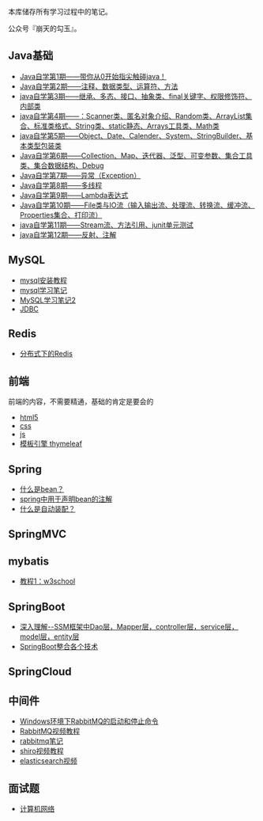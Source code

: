 本库储存所有学习过程中的笔记。

公众号『崩天的勾玉』。

## Java基础

- [Java自学第1期——带你从0开始指尖触碰java！](https://github.com/Bronya0/first/blob/master/java%E5%9F%BA%E7%A1%80/Java%E8%87%AA%E5%AD%A6%E7%AC%AC1%E6%9C%9F%E2%80%94%E2%80%94%E5%B8%A6%E4%BD%A0%E4%BB%8E0%E5%BC%80%E5%A7%8B%E6%8C%87%E5%B0%96%E8%A7%A6%E7%A2%B0java%EF%BC%81.md)
- [Java自学第2期——注释、数据类型、运算符、方法](https://github.com/Bronya0/first/blob/master/java%E5%9F%BA%E7%A1%80/Java%E8%87%AA%E5%AD%A6%E7%AC%AC2%E6%9C%9F%E2%80%94%E2%80%94%E6%B3%A8%E9%87%8A%E3%80%81%E6%95%B0%E6%8D%AE%E7%B1%BB%E5%9E%8B%E3%80%81%E8%BF%90%E7%AE%97%E7%AC%A6%E3%80%81%E6%96%B9%E6%B3%95.md)
- [java自学第3期——继承、多态、接口、抽象类、final关键字、权限修饰符、内部类](https://github.com/Bronya0/first/blob/master/java%E5%9F%BA%E7%A1%80/java%E8%87%AA%E5%AD%A6%E7%AC%AC3%E6%9C%9F%E2%80%94%E2%80%94%E7%BB%A7%E6%89%BF%E3%80%81%E5%A4%9A%E6%80%81%E3%80%81%E6%8E%A5%E5%8F%A3%E3%80%81%E6%8A%BD%E8%B1%A1%E7%B1%BB%E3%80%81final%E5%85%B3%E9%94%AE%E5%AD%97%E3%80%81%E6%9D%83%E9%99%90%E4%BF%AE%E9%A5%B0%E7%AC%A6%E3%80%81%E5%86%85%E9%83%A8%E7%B1%BB(2).md)
- [java自学第4期——：Scanner类、匿名对象介绍、Random类、ArrayList集合、标准类格式、String类、static静态、Arrays工具类、Math类](https://github.com/Bronya0/first/blob/master/java%E5%9F%BA%E7%A1%80/java%E8%87%AA%E5%AD%A6%E7%AC%AC4%E6%9C%9F%E2%80%94%E2%80%94%EF%BC%9AScanner%E7%B1%BB%E3%80%81%E5%8C%BF%E5%90%8D%E5%AF%B9%E8%B1%A1%E4%BB%8B%E7%BB%8D%E3%80%81Random%E7%B1%BB%E3%80%81ArrayList%E9%9B%86%E5%90%88%E3%80%81%E6%A0%87%E5%87%86%E7%B1%BB%E6%A0%BC%E5%BC%8F%E3%80%81String%E7%B1%BB%E3%80%81static%E9%9D%99%E6%80%81%E3%80%81Arrays%E5%B7%A5%E5%85%B7%E7%B1%BB%E3%80%81Math%E7%B1%BB(1).md)
- [java自学第5期——Object、Date、Calender、System、StringBuilder、基本类型包装类](https://github.com/Bronya0/first/blob/master/java%E5%9F%BA%E7%A1%80/java%E8%87%AA%E5%AD%A6%E7%AC%AC5%E6%9C%9F%E2%80%94%E2%80%94Object%E3%80%81Date%E3%80%81Calender%E3%80%81System%E3%80%81StringBuilder%E3%80%81%E5%9F%BA%E6%9C%AC%E7%B1%BB%E5%9E%8B%E5%8C%85%E8%A3%85%E7%B1%BB.md)
- [Java自学第6期——Collection、Map、迭代器、泛型、可变参数、集合工具类、集合数据结构、Debug](https://github.com/Bronya0/first/blob/master/java%E5%9F%BA%E7%A1%80/Java%E8%87%AA%E5%AD%A6%E7%AC%AC6%E6%9C%9F%E2%80%94%E2%80%94Collection%E3%80%81Map%E3%80%81%E8%BF%AD%E4%BB%A3%E5%99%A8%E3%80%81%E6%B3%9B%E5%9E%8B%E3%80%81%E5%8F%AF%E5%8F%98%E5%8F%82%E6%95%B0%E3%80%81%E9%9B%86%E5%90%88%E5%B7%A5%E5%85%B7%E7%B1%BB%E3%80%81%E9%9B%86%E5%90%88%E6%95%B0%E6%8D%AE%E7%BB%93%E6%9E%84%E3%80%81Debug.md)
- [Java自学第7期——异常（Exception）](https://github.com/Bronya0/first/blob/master/java%E5%9F%BA%E7%A1%80/Java%E8%87%AA%E5%AD%A6%E7%AC%AC7%E6%9C%9F%E2%80%94%E2%80%94%E5%BC%82%E5%B8%B8%EF%BC%88Exception%EF%BC%89.md)
- [Java自学第8期——多线程](https://github.com/Bronya0/first/blob/master/java%E5%9F%BA%E7%A1%80/Java%E8%87%AA%E5%AD%A6%E7%AC%AC8%E6%9C%9F%E2%80%94%E2%80%94%E5%A4%9A%E7%BA%BF%E7%A8%8B.md)
- [Java自学第9期——Lambda表达式](https://github.com/Bronya0/first/blob/master/java%E5%9F%BA%E7%A1%80/Java%E8%87%AA%E5%AD%A6%E7%AC%AC9%E6%9C%9F%E2%80%94%E2%80%94Lambda%E8%A1%A8%E8%BE%BE%E5%BC%8F.md)
- [Java自学第10期——File类与IO流（输入输出流、处理流、转换流、缓冲流、Properties集合、打印流）](https://github.com/Bronya0/first/blob/master/java%E5%9F%BA%E7%A1%80/Java%E8%87%AA%E5%AD%A6%E7%AC%AC10%E6%9C%9F%E2%80%94%E2%80%94File%E7%B1%BB%E4%B8%8EIO%E6%B5%81%EF%BC%88%E8%BE%93%E5%85%A5%E8%BE%93%E5%87%BA%E6%B5%81%E3%80%81%E5%A4%84%E7%90%86%E6%B5%81%E3%80%81%E8%BD%AC%E6%8D%A2%E6%B5%81%E3%80%81%E7%BC%93%E5%86%B2%E6%B5%81%E3%80%81Properties%E9%9B%86%E5%90%88%E3%80%81%E6%89%93%E5%8D%B0%E6%B5%81%EF%BC%89.md)
- [java自学第11期——Stream流、方法引用、junit单元测试](https://github.com/Bronya0/first/blob/master/java%E5%9F%BA%E7%A1%80/java%E5%9F%BA%E7%A1%80%E7%AC%AC11%E6%9C%9F%E2%80%94%E2%80%94Stream%E6%B5%81%E3%80%81%E6%96%B9%E6%B3%95%E5%BC%95%E7%94%A8%E3%80%81junit%E5%8D%95%E5%85%83%E6%B5%8B%E8%AF%95.md)
- [java自学第12期——反射、注解](https://github.com/Bronya0/first/blob/master/java%E5%9F%BA%E7%A1%80/java%E5%9F%BA%E7%A1%80%E7%AC%AC12%E6%9C%9F%E2%80%94%E2%80%94%E5%8F%8D%E5%B0%84%E3%80%81%E6%B3%A8%E8%A7%A3.md)

## MySQL

* [mysql安装教程](https://github.com/Bronya0/first/blob/master/%E6%95%B0%E6%8D%AE%E5%BA%93/mysql%208.0.18%20%E5%B0%8F%E7%99%BD%E5%AE%89%E8%A3%85%E6%95%99%E7%A8%8B.md)
* [mysql学习笔记](https://github.com/Bronya0/first/blob/master/%E6%95%B0%E6%8D%AE%E5%BA%93/mysql%E5%AD%A6%E4%B9%A0%E7%AC%94%E8%AE%B0.md)
* [MySQL学习笔记2](https://github.com/Bronya0/first/blob/master/%E6%95%B0%E6%8D%AE%E5%BA%93/MySQL%E5%AD%A6%E4%B9%A0%E7%AC%94%E8%AE%B02.md)
* [JDBC](https://github.com/Bronya0/first/blob/master/%E6%95%B0%E6%8D%AE%E5%BA%93/JDBC.md)

## Redis
* [分布式下的Redis](https://blog.csdn.net/qq_33524158/article/details/90815673?spm=1001.2014.3001.5501)

## 前端

前端的内容，不需要精通，基础的肯定是要会的

* [html5](https://www.runoob.com/html/html5-intro.html)
* [css](https://www.runoob.com/css/css-tutorial.html)
* [js](https://www.runoob.com/js/js-tutorial.html)
* [模板引擎 thymeleaf](https://www.cnblogs.com/iceb/p/9212484.html)

## Spring
* [什么是bean？](https://www.awaimai.com/2596.html)
* [spring中用于声明bean的注解](https://blog.csdn.net/weixin_42078760/article/details/106628714)
* [什么是自动装配？](https://www.cnblogs.com/bear7/p/12531016.html)


## SpringMVC

## mybatis
* [教程1：w3school](https://www.w3cschool.cn/mybatis/)

## SpringBoot
* [深入理解--SSM框架中Dao层，Mapper层，controller层，service层，model层，entity层](https://www.cnblogs.com/SH-xuliang/p/10775630.html)
* [SpringBoot整合各个技术](https://github.com/wuyouzhuguli/SpringAll)


## SpringCloud



## 中间件
* [Windows环境下RabbitMQ的启动和停止命令](https://blog.csdn.net/zxl646801924/article/details/80435231)
* [RabbitMQ视频教程](https://www.bilibili.com/video/av969351884)
* [rabbitmq笔记](https://blog.ysboke.cn/archives/64.html)
* [shiro视频教程](https://www.bilibili.com/video/BV1LK4y1K7DS?from=search&seid=816858571400911628)
* [elasticsearch视频](https://www.bilibili.com/video/BV1hh411D7sb?from=search&seid=12291959938537971608)

## 面试题
* [计算机网络](https://mp.weixin.qq.com/s?__biz=MzU3MDk4MTAyMQ==&mid=100000509&idx=1&sn=980c53faabbac25e4ab7d280c74ef7ea&chksm=7ce66d0f4b91e419d64385dff6178cdc5a71a8038922127f97e3c97b7256af4183f25800b142#rd)

